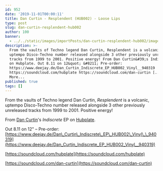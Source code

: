 ```yaml
---
id: 952
date: '2019-11-01T00:00:11'
title: Dan Curtin - Resplendent (HUB002) - Loose Lips
type: post
slug: dan-curtin-resplendent-hub002
author: 100
banner:
  - ../../static/images/importPosts/dan-curtin-resplendent-hub002/image952.jpeg
description: >-
  From the vaults of Techno legend Dan Curtin, Resplendent is a volcanic,
  uptempo Disco-Techno number released alongside 3 other previously unreleased
  tracks from 1999 to 2001. Positive energy! From Dan Curtin&#39;s Indiscrete EP
  on Hubplate. Out 8.11 on 12&quot; &#8211; Pre-order:
  https://www.deejay.de/Dan_Curtin_Indiscrete_EP_HUB002_Vinyl__940319
  https://soundcloud.com/hubplate https://soundcloud.com/dan-curtin [...]Read
  More...
published: true
tags: []
---
```

From the vaults of Techno legend Dan Curtin, _Resplendent_ is a volcanic, uptempo Disco-Techno number released alongside 3 other previously unreleased tracks from 1999 to 2001. Positive energy!

From [Dan Curtin](https://www.residentadvisor.net/dj/dancurtin)'s _Indiscrete_ EP on [Hubplate](https://www.residentadvisor.net/record-label.aspx?id=16399).

Out 8.11 on 12" – Pre-order: [](https://www.deejay.de/Dan_Curtin_Indiscrete_EP_HUB002_Vinyl__940319)[https://www.deejay.de/Dan\_Curtin\_Indiscrete\_EP\_HUB002\_Vinyl\_\_940319](https://www.deejay.de/Dan_Curtin_Indiscrete_EP_HUB002_Vinyl__940319)

[](https://soundcloud.com/hubplate)[https://soundcloud.com/hubplate](https://soundcloud.com/hubplate)

[](https://soundcloud.com/dan-curtin)[https://soundcloud.com/dan-curtin](https://soundcloud.com/dan-curtin)